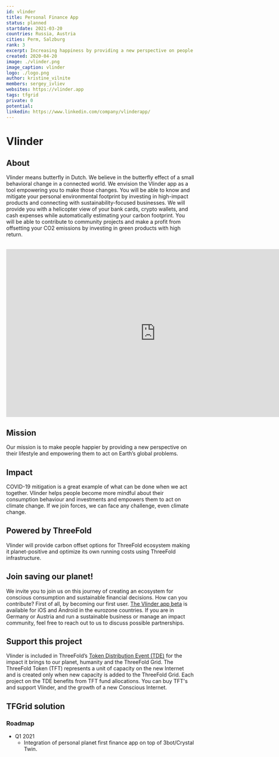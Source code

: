 ```yaml
---
id: vlinder
title: Personal Finance App
status: planned
startdate: 2021-03-20
countries: Russia, Austria
cities: Perm, Salzburg
rank: 3
excerpt: Increasing happiness by providing a new perspective on people's lifestyle empowering them to act on Earth’s global problems.
created: 2020-04-20
image: ./vlinder.png
image_caption: vlinder
logo: ./logo.png
author: kristine_vilnite
members: sergey_ivliev
websites: https://vlinder.app
tags: tfgrid
private: 0
potential:
linkedin: https://www.linkedin.com/company/vlinderapp/
---
```


# Vlinder

## About

Vlinder means butterfly in Dutch. We believe in the butterfly effect of a small behavioral change in a connected world. We envision the Vlinder app as a tool empowering you to make those changes. You will be able to know and mitigate your personal environmental footprint by investing in high-impact products and connecting with sustainability-focused businesses. We will provide you with a helicopter view of your bank cards, crypto wallets, and cash expenses while automatically estimating your carbon footprint. You will be able to contribute to community projects and make a profit from offsetting your CO2 emissions by investing in green products with high return.


<BR>

<iframe src="https://player.vimeo.com/video/434681704" width="800" height="450" frameborder="0" allow="autoplay; fullscreen" allowfullscreen></iframe>

<BR>

## Mission

Our mission is to make people happier by providing a new perspective on their lifestyle and empowering them to act on Earth’s global problems.

## Impact

COVID-19 mitigation is a great example of what can be done when we act together. Vlinder helps people become more mindful about their consumption behaviour and investments and empowers them to act on climate change. If we join forces, we can face any challenge, even climate change.

## Powered by ThreeFold

Vlinder will provide carbon offset options for ThreeFold ecosystem making it planet-positive and optimize its own running costs using ThreeFold infrastructure.

## Join saving our planet!

We invite you to join us on this journey of creating an ecosystem for conscious consumption and sustainable financial decisions.
How can you contribute? First of all, by becoming our first user. [The Vlinder app beta](https://vlinder.app) is available for iOS and Android in the eurozone countries.
If you are in Germany or Austria and run a sustainable business or manage an impact community, feel free to reach out to us to discuss possible partnerships.

## Support this project

Vlinder is included in ThreeFold’s [Token Distribution Event (TDE)](https://wiki.threefold.io/#/tdeoverview)</a> for the impact it brings to our planet, humanity and the ThreeFold Grid.
The ThreeFold Token (TFT) represents a unit of capacity on the new Internet and is created only when new capacity is added to the ThreeFold Grid.
Each project on the TDE benefits from TFT fund allocations. You can buy TFT's and support Vlinder, and the growth of a new Conscious Internet.

## TFGrid solution

### Roadmap

- Q1 2021
  - Integration of personal planet first finance app on top of 3bot/Crystal Twin.



